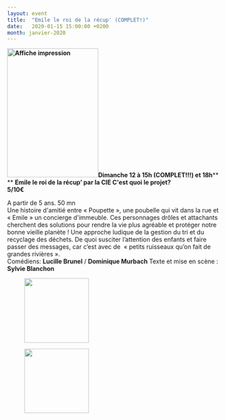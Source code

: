 ```yaml
---
layout: event
title:  "Emile le roi de la récup' (COMPLET!)"
date:   2020-01-15 15:00:00 +0200
month: janvier-2020
---
```

**[<img class=" size-medium wp-image-7599 alignleft" src="http://localhost/wpagendarts/wp-content/uploads/2020/01/affiche-impression.jpg?w=212" alt="Affiche impression" width="212" height="300" />](http://localhost/wpagendarts/wp-content/uploads/2019/10/visuel-emile.jpg)Dimanche 12 à 15h (COMPLET!!!) et 18h****  
** <span style="font-weight:400;"><b>Emile le roi de la récup’ par la CIE </b><b>C'est quoi le projet?<br /> </b></span>**5/10€**

<span style="font-weight:400;">A partir de 5 ans. 50 mn<br /> </span><span style="font-weight:400;">Une histoire d'amitié entre « Poupette », une poubelle qui vit dans la rue et « Emile » un concierge d'immeuble. Ces personnages drôles et attachants cherchent des solutions pour rendre la vie plus agréable et protéger notre bonne vieille planète ! Une approche ludique de la gestion du tri et du recyclage des déchets. De quoi susciter l’attention des enfants et faire passer des messages, car c’est avec de  « petits ruisseaux qu’on fait de grandes rivières ».<br /> </span><span style="font-weight:400;">Comédiens: </span>**Lucille Brunel** <span style="font-weight:400;">/ </span>**Dominique Murbach** <span style="font-weight:400;">Texte et mise en scène : </span>**Sylvie Blanchon**

<div id='gallery-12' class='gallery galleryid-7139 gallery-columns-3 gallery-size-thumbnail'>
  <figure class='gallery-item'> 
  
  <div class='gallery-icon portrait'>
    <a href='http://localhost/wpagendarts/index.php/2019/10/16/emile-le-roi-de-la-recup-dimanche-12-janvier-a-15h-et-18h/dos-a-dos/'><img width="150" height="150" src="http://localhost/wpagendarts/wp-content/uploads/2020/01/dos-c3a0-dos-150x150.jpg" class="attachment-thumbnail size-thumbnail" alt="" /></a>
  </div></figure><figure class='gallery-item'> 
  
  <div class='gallery-icon landscape'>
    <a href='http://localhost/wpagendarts/index.php/2019/10/16/emile-le-roi-de-la-recup-dimanche-12-janvier-a-15h-et-18h/emile-et-poubelle/'><img width="150" height="150" src="http://localhost/wpagendarts/wp-content/uploads/2020/01/emile-et-poubelle-150x150.jpg" class="attachment-thumbnail size-thumbnail" alt="" /></a>
  </div></figure>
</div>